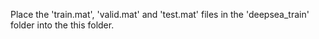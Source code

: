 Place the 'train.mat', 'valid.mat' and 'test.mat' files in the 'deepsea_train' folder into the this folder.
